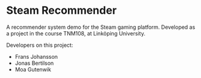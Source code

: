 # Steam Recommender
A recommender system demo for the Steam gaming platform. Developed as a project in the course TNM108, at Linköping University.

Developers on this project:
- Frans Johansson
- Jonas Bertilson
- Moa Gutenwik
